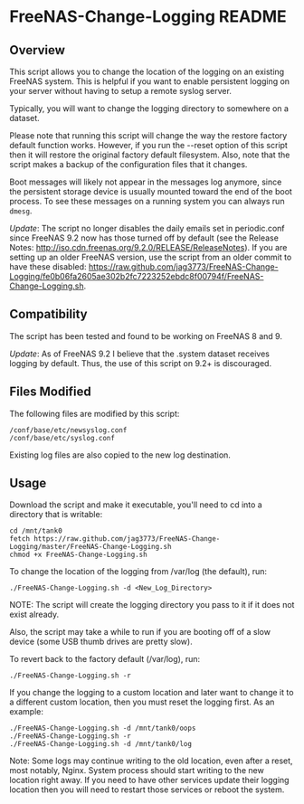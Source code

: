 FreeNAS-Change-Logging README
==========


Overview
----------

This script allows you to change the location of the logging on an existing
FreeNAS system.  This is helpful if you want to enable persistent logging on
your server without having to setup a remote syslog server.

Typically, you will want to change the logging directory to somewhere on a
dataset.

Please note that running this script will change the way the restore factory
default function works.  However, if you run the --reset option of this script
then it will restore the original factory default filesystem.  Also, note that
the script makes a backup of the configuration files that it changes.

Boot messages will likely not appear in the messages log anymore, since the
persistent storage device is usually mounted toward the end of the boot
process.  To see these messages on a running system you can always run `dmesg`.

*Update*: The script no longer disables the daily emails set in
periodic.conf since FreeNAS 9.2 now has those turned off by default (see the
Release Notes: http://iso.cdn.freenas.org/9.2.0/RELEASE/ReleaseNotes).
If you are setting up an older FreeNAS version, use the script from an
older commit to have these disabled:
https://raw.github.com/jag3773/FreeNAS-Change-Logging/fe0b06fa2605ae302b2fc7223252ebdc8f00794f/FreeNAS-Change-Logging.sh.


Compatibility
----------

The script has been tested and found to be working on FreeNAS 8 and 9.

*Update*: As of FreeNAS 9.2 I believe that the .system dataset receives
logging by default.  Thus, the use of this script on 9.2+ is discouraged.


Files Modified
----------

The following files are modified by this script:

    /conf/base/etc/newsyslog.conf
    /conf/base/etc/syslog.conf

Existing log files are also copied to the new log destination.


Usage
----------

Download the script and make it executable, you'll need to cd into a directory
that is writable:

    cd /mnt/tank0
    fetch https://raw.github.com/jag3773/FreeNAS-Change-Logging/master/FreeNAS-Change-Logging.sh
    chmod +x FreeNAS-Change-Logging.sh

To change the location of the logging from /var/log (the default), run:

    ./FreeNAS-Change-Logging.sh -d <New_Log_Directory>

NOTE: The script will create the logging directory you pass to it if it does
not exist already.

Also, the script may take a while to run if you are booting off of a slow
device (some USB thumb drives are pretty slow).

To revert back to the factory default (/var/log), run:

    ./FreeNAS-Change-Logging.sh -r

If you change the logging to a custom location and later want to change it to
a different custom location, then you must reset the logging first.  As an
example:

    ./FreeNAS-Change-Logging.sh -d /mnt/tank0/oops
    ./FreeNAS-Change-Logging.sh -r
    ./FreeNAS-Change-Logging.sh -d /mnt/tank0/log

Note: Some logs may continue writing to the old location, even after a reset,
most notably, Nginx.  System process should start writing to the new location
right away.  If you need to have other services update their logging location
then you will need to restart those services or reboot the system.
